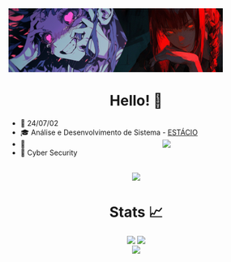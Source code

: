 <!-- Author: Yora -->
<img align="center"  src="./img/teste.png">
<p align="center">
</p>
<div align="center">

# Hello! 👋

</div>

<p align="center">

* 📆 24/07/02
* 🎓 Análise e Desenvolvimento de Sistema - <a href="https://www.estácio.com.br/">ESTÁCIO</a>
<img src="./img/test1.gif" align="right" width=200px></img>
* 💼 
* 💙 Cyber Security 
<br><br>
<p align="center">
  <img src="https://skillicons.dev/icons?i=c,cpp,java,python,html,css,javascript,mysql,git,github,linux,arch,ubuntu,kali,neovim,vim&perline=8"/>
</p>

<div align="center">

# Stats 📈

<img width=351 src="https://github-readme-stats.vercel.app/api?username=yoraapt&theme=holi&show_icons=true&count_private=true&show_icons=true">
<img width=200 src="https://github-readme-stats.vercel.app/api?username=yoraapt&show_icons=true&theme=holi"/><br>
<img align=hegith width=294 src="https://github-readme-stats.vercel.app/api/top-langs?username=yoraapt&layout=compact&theme=holi&custom_title=Top&nbsp;Languages"/><br>


</div>

<div align="center">

```scala

